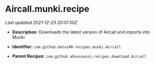 # Aircall.munki.recipe

_Last updated 2021-12-23 20:01:50Z_

- **Description**: Downloads the latest version of Aircall and imports into Munki

- **Identifier**: `com.github.dataJAR-recipes.munki.Aircall`

- **Parent Recipes**: `com.github.ahousseini-recipes.download.Aircall`
